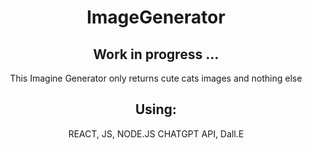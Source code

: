 <h1 align="center"> ImageGenerator </h1>

<h2 align="center"> Work in progress ... </h2>


<p align="center"> This Imagine Generator only returns cute cats images and nothing else  </p>



<h2 align="center"> Using: </h2>


<p align="center"> REACT,
JS, NODE.JS
CHATGPT API,
Dall.E </p>
